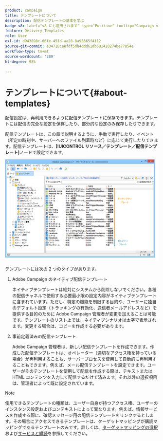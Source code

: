 ```yaml
---
product: campaign
title: テンプレートについて
description: 配信テンプレートの基本を学ぶ
badge-v8: label="v8 にも適用されます" type="Positive" tooltip="Campaign v8 にも適用されます"
feature: Delivery Templates
role: User
exl-id: d943898c-06fe-451d-aa28-8a95665f4112
source-git-commit: e34718caefdf5db4ddd61db601420274be77054e
workflow-type: tm+mt
source-wordcount: '289'
ht-degree: 98%

---
```


# テンプレートについて{#about-templates}

配信設定は、再利用できるように配信テンプレートに保存できます。テンプレートには配信の完全な設定を保存したり、部分的な設定のみ保存したりできます。

配信テンプレートは、この章で説明するように、手動で実行したり、イベント（所定の時刻や、サーバーへのファイル到着時など）に応じて実行したりできます。配信テンプレートは、**[!UICONTROL リソース／テンプレート／配信テンプレート]**&#x200B;ノードで設定できます。

![](assets/s_user_template_list.png)

テンプレートには次の 2 つのタイプがあります。

1. Adobe Campaign のネイティブ配信テンプレート

   ネイティブテンプレートは絶対にシステムから削除しないでください。各種の配信チャネルで使用する必要最小限の設定内容がネイティブテンプレートに含まれています。ただし、特定の機能を制限する目的や、ユーザーに独自のデフォルト設定（トラッキングの有効化、送信者メールアドレスなど）を提供する目的のために Adobe Campaign 管理者が変更を加えることは可能です。テンプレートのリスト上では、ネイティブシナリオは太字で表示されます。変更する場合は、コピーを作成する必要があります。

1. 事前定義済みの配信テンプレート

   Adobe Campaign 管理者は、新しい配信テンプレートを作成できます。作成した配信テンプレートは、オペレーター（適切なアクセス権を持っている場合）が再利用することも、サーバープロセスを使用して自動的に再利用することもできます。例えば、メール配信テンプレートを設定できます。ユーザーがそのテンプレートを使用して配信を作成する際は、テキストまたは HTML コンテンツを入力して配信するだけで済みます。それ以外の選択項目は、管理者によって既に設定されています。

>[!NOTE]
>
>使用できるテンプレートの種類は、ユーザー自身が持つアクセス権、ユーザーのインスタンス設定およびコンテキストによって異なります。例えば、情報サービスを作成する際に、確認メッセージ用の配信テンプレートをリンクするとします。その場合にアクセスできるテンプレートは、ターゲットマッピングが購読マッピングであるテンプレートのみです。詳しくは、[ターゲットマッピングの選択](selecting-a-target-mapping.md)および[サービスと購読](about-services-and-subscriptions.md)を参照してください。

